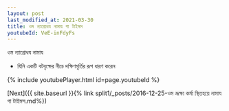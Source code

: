 ```yaml
---
layout: post
last_modified_at: 2021-03-30
title: ওম ন্যাগ্রোধয নামায গা টাইমস
youtubeId: VeE-inFdyFs
---
```

 
 
 ওম ন্যাগ্রোধয নামায  
 
 -  যিনি একটি বটবৃক্ষের নীচে দক্ষিণমূর্তির রূপ ধারণ করেন 
 
  
 
  
 
 
 
 
 
 


{% include youtubePlayer.html id=page.youtubeId %}
 
[Next]({{ site.baseurl }}{% link  split1/_posts/2016-12-25-ওম ভ্রূক্ষা কর্মা স্থিতহয়ে নামায গা টাইমস.md%})
 
